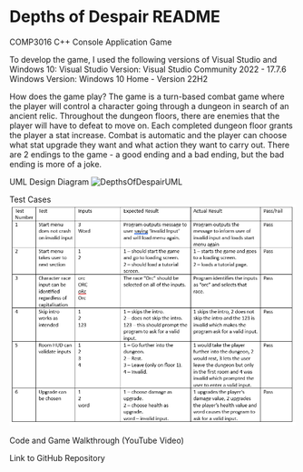 # Depths of Despair README
COMP3016 C++ Console Application Game

To develop the game, I used the following versions of Visual Studio and Windows 10:
Visual Studio Version: Visual Studio Community 2022 - 17.7.6
Windows Version: Windows 10 Home - Version 22H2

How does the game play?
The game is a turn-based combat game where the player will control a character going through a dungeon in search of an ancient relic.
Throughout the dungeon floors, there are enemies that the player will have to defeat to move on. Each completed dungeon floor grants the player a stat increase.
Combat is automatic and the player can choose what stat upgrade they want and what action they want to carry out.
There are 2 endings to the game - a good ending and a bad ending, but the bad ending is more of a joke.

UML Design Diagram
![DepthsOfDespairUML](https://github.com/dylangreenwell20/depthsofdespair/assets/147703440/91ed62bf-323e-408f-92da-1f331af3c8b6)

Test Cases
<img title="test cases" alt="test cases for cw1 game depths of despair" src="images/TestCases/DepthsOfDespairTestCases.png">

Code and Game Walkthrough (YouTube Video)


Link to GitHub Repository

